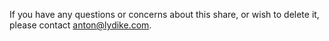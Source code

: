 
If you have any questions or concerns about this share, or wish to delete it, please contact [anton@lydike.com](mailto:anton@lydike.com).
